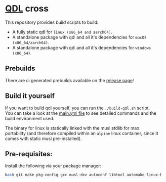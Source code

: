 # [QDL](https://github.com/linux-msm/qdl) cross

This repository provides build scripts to build:  
* A fully static qdl for `linux (x86_64 and aarch64)`.  
* A standalone package with qdl and all it's dependencies for `macOS (x86_64/aarch64)`.  
* A standalone package with qdl and all it's dependencies for `windows (x86_64)`.

## Prebuilds

There are ci generated prebuilds available on the [release page](https://github.com/luxonis/qdl-cross/releases/tag/latest)!

## Build it yourself

If you want to build qdl yourself, you can run the `./build-qdl.sh` script.  
You can take a look at the [main.yml file](https://github.com/luxonis/qdl-cross/blob/main/.github/workflows/main.yml) to see detailed commands and the build environment used.

The binary for linux is statically linked with the musl stdlib for max portability (and therefore compiled within an `alpine` linux container, since it comes with static musl pre-installed).

## Pre-requisites:

Install the following via your package manager:

```sh
bash git make pkg-config gcc musl-dev autoconf libtool automake linux-headers
```
